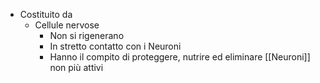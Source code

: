 * Costituito da
	* Cellule nervose
		* Non si rigenerano
		* In stretto contatto con i Neuroni
		* Hanno il compito di proteggere, nutrire ed eliminare [[Neuroni]] non più attivi